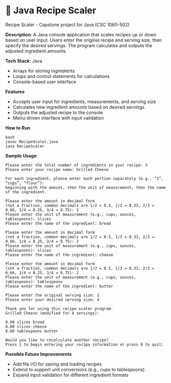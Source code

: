 # 📂 Java Recipe Scaler
Recipe Scaler - Capstone project for Java (CSC 1060-502)

**Description**: A Java console application that scales recipes up or down based on user input. Users enter the original recipe and serving size, then specify the desired servings. The program calculates and outputs the adjusted ingredient amounts.

**Tech Stack**: Java
* Arrays for storing ingredients
* Loops and control statements for calculations
* Console-based user interface

**Features**
* Accepts user input for ingredients, measurements, and serving size
* Calculates new ingredient amounts based on desired servings
* Outputs the adjusted recipe to the console
* Menu-driven interface with input validation

**How to Run**
```
bash
javac RecipeScaler.java
java RecipeScaler
```

**Sample Usage**
```
Please enter the total number of ingredients in your recipe: 3
Please enter your recipe name: Grilled Cheese

For each ingredient, please enter each portion separately (e.g., “2”, “cups”, “flour”):
beginning with the amount, then the unit of measurement, then the name of the ingredient.

Please enter the amount in decimal form
(not a fraction, common decimals are 1/2 = 0.5, 1/3 = 0.33, 2/3 = 0.66, 1/4 = 0.25, 3/4 = 0.75): 2
Please enter the unit of measurement (e.g., cups, ounces, tablespoons): slices
Please enter the name of the ingredient: bread

Please enter the amount in decimal form
(not a fraction, common decimals are 1/2 = 0.5, 1/3 = 0.33, 2/3 = 0.66, 1/4 = 0.25, 3/4 = 0.75): 2
Please enter the unit of measurement (e.g., cups, ounces, tablespoons): slices
Please enter the name of the ingredient: cheese

Please enter the amount in decimal form
(not a fraction, common decimals are 1/2 = 0.5, 1/3 = 0.33, 2/3 = 0.66, 1/4 = 0.25, 3/4 = 0.75): 2
Please enter the unit of measurement (e.g., cups, ounces, tablespoons): tablespoons
Please enter the name of the ingredient: butter

Please enter the original serving size: 1
Please enter your desired serving size: 4

Thank you for using this recipe scaler program.
Grilled Cheese (modified for 4 servings):

8.00 slices bread
8.00 slices cheese
8.00 tablespoons butter

Would you like to recalculate another recipe?
Press 1 to begin entering your recipe information or press 0 to quit: 
```

**Possible Future Improvements**
* Add file I/O for saving and loading recipes
* Extend to support unit conversions (e.g., cups to tablespoons)
* Expand input validation for different ingredient formats
